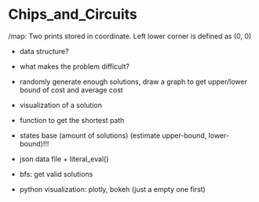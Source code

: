 # Chips_and_Circuits

/map:
    Two prints stored in coordinate.
    Left lower corner is defined as (0, 0)
    
 - data structure?
 - what makes the problem difficult?
 - randomly generate enough solutions, 
 draw a graph to get upper/lower bound of cost and average cost
 - visualization of a solution
 - function to get the shortest path
 
 
 
 - states base (amount of solutions) 
 (estimate upper-bound, lower-bound)!!!
 - json data file + literal_eval()
 - bfs: get valid solutions
 - python visualization: plotly, bokeh (just a empty one first)
 